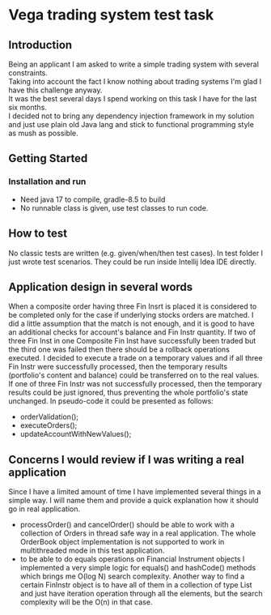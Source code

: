 # Vega trading system test task

## Introduction

Being an applicant I am asked to write a simple trading system with several constraints.<br>
Taking into account the fact I know nothing about trading systems I'm glad I have this challenge anyway.<br>
It was the best several days I spend working on this task I have for the last six months.<br>
I decided not to bring any dependency injection framework in my solution and just use plain old Java lang and stick to functional programming style as mush as possible.

## Getting Started

### Installation and run

- Need java 17 to compile, gradle-8.5 to build
- No runnable class is given, use test classes to run code.

## How to test

No classic tests are written (e.g. given/when/then test cases).
In test folder I just wrote test scenarios.
They could be run inside Intellij Idea IDE directly.

## Application design in several words
When a composite order having three Fin Insrt is placed it is considered to be completed only for the case if underlying stocks
orders are matched. 
I did a little assumption that the match is not enough, and it is good to have an additional checks for account's balance and Fin Instr quantity.
If two of three Fin Inst in one Composite Fin Inst have successfully been traded but the third one was failed then there should be a rollback operations executed.
I decided to execute a trade on a temporary values and if all three Fin Instr were successfully processed, then the temporary results (portfolio's content and balance) could be transferred on to the real values.
If one of three Fin Instr was not successfully processed, then the temporary results could be just ignored, thus preventing the whole portfolio's state unchanged.
In pseudo-code it could be presented as follows:
- orderValidation();
- executeOrders();
- updateAccountWithNewValues(); 

## Concerns I would review if I was writing a real application

Since I have a limited amount of time I have implemented several things in a simple way.
I will name them and provide a quick explanation how it should go in real application.

- processOrder() and cancelOrder() should be able to work with a collection of Orders in thread safe way in a real application.
The whole OrderBook object implementation is not supported to work in multithreaded mode in this test application.
- to be able to do equals operations on Financial Instrument objects I implemented a very simple logic for equals() and hashCode() methods which brings me O(log N) search complexity.
Another way to find a certain FinInstr object is to have all of them in a collection of type List 
and just have iteration operation through all the elements, but the search complexity will be the O(n) in that case.
